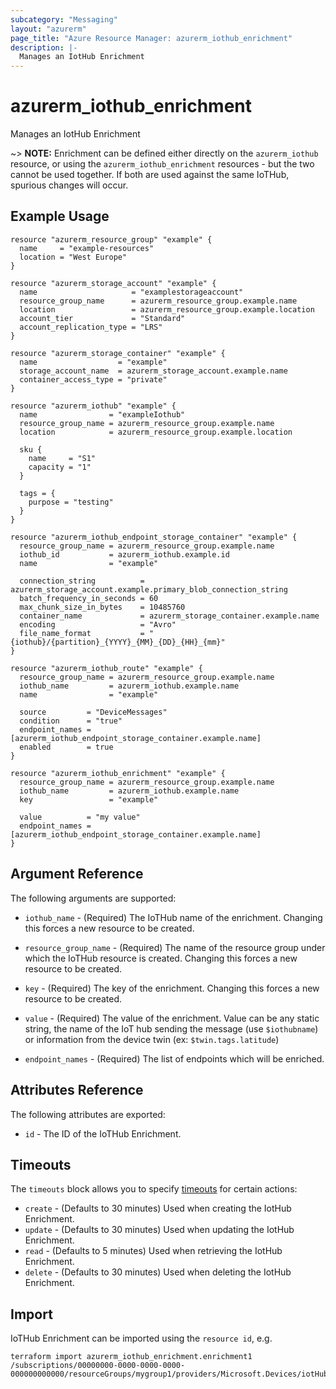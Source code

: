 ```yaml
---
subcategory: "Messaging"
layout: "azurerm"
page_title: "Azure Resource Manager: azurerm_iothub_enrichment"
description: |-
  Manages an IotHub Enrichment
---
```


# azurerm_iothub_enrichment

Manages an IotHub Enrichment

~> **NOTE:** Enrichment can be defined either directly on the `azurerm_iothub` resource, or using the `azurerm_iothub_enrichment` resources - but the two cannot be used together. If both are used against the same IoTHub, spurious changes will occur.

## Example Usage

```hcl
resource "azurerm_resource_group" "example" {
  name     = "example-resources"
  location = "West Europe"
}

resource "azurerm_storage_account" "example" {
  name                     = "examplestorageaccount"
  resource_group_name      = azurerm_resource_group.example.name
  location                 = azurerm_resource_group.example.location
  account_tier             = "Standard"
  account_replication_type = "LRS"
}

resource "azurerm_storage_container" "example" {
  name                  = "example"
  storage_account_name  = azurerm_storage_account.example.name
  container_access_type = "private"
}

resource "azurerm_iothub" "example" {
  name                = "exampleIothub"
  resource_group_name = azurerm_resource_group.example.name
  location            = azurerm_resource_group.example.location

  sku {
    name     = "S1"
    capacity = "1"
  }

  tags = {
    purpose = "testing"
  }
}

resource "azurerm_iothub_endpoint_storage_container" "example" {
  resource_group_name = azurerm_resource_group.example.name
  iothub_id           = azurerm_iothub.example.id
  name                = "example"

  connection_string          = azurerm_storage_account.example.primary_blob_connection_string
  batch_frequency_in_seconds = 60
  max_chunk_size_in_bytes    = 10485760
  container_name             = azurerm_storage_container.example.name
  encoding                   = "Avro"
  file_name_format           = "{iothub}/{partition}_{YYYY}_{MM}_{DD}_{HH}_{mm}"
}

resource "azurerm_iothub_route" "example" {
  resource_group_name = azurerm_resource_group.example.name
  iothub_name         = azurerm_iothub.example.name
  name                = "example"

  source         = "DeviceMessages"
  condition      = "true"
  endpoint_names = [azurerm_iothub_endpoint_storage_container.example.name]
  enabled        = true
}

resource "azurerm_iothub_enrichment" "example" {
  resource_group_name = azurerm_resource_group.example.name
  iothub_name         = azurerm_iothub.example.name
  key                 = "example"

  value          = "my value"
  endpoint_names = [azurerm_iothub_endpoint_storage_container.example.name]
}
```

## Argument Reference

The following arguments are supported:

* `iothub_name` - (Required) The IoTHub name of the enrichment. Changing this forces a new resource to be created.

* `resource_group_name` - (Required) The name of the resource group under which the IoTHub resource is created. Changing this forces a new resource to be created.

* `key` - (Required) The key of the enrichment. Changing this forces a new resource to be created.

* `value` - (Required) The value of the enrichment. Value can be any static string, the name of the IoT hub sending the message (use `$iothubname`) or information from the device twin (ex: `$twin.tags.latitude`)

* `endpoint_names` - (Required) The list of endpoints which will be enriched.

## Attributes Reference

The following attributes are exported:

* `id` - The ID of the IoTHub Enrichment.

## Timeouts

The `timeouts` block allows you to specify [timeouts](https://www.terraform.io/language/resources/syntax#operation-timeouts) for certain actions:

* `create` - (Defaults to 30 minutes) Used when creating the IotHub Enrichment.
* `update` - (Defaults to 30 minutes) Used when updating the IotHub Enrichment.
* `read` - (Defaults to 5 minutes) Used when retrieving the IotHub Enrichment.
* `delete` - (Defaults to 30 minutes) Used when deleting the IotHub Enrichment.

## Import

IoTHub Enrichment can be imported using the `resource id`, e.g.

```shell
terraform import azurerm_iothub_enrichment.enrichment1 /subscriptions/00000000-0000-0000-0000-000000000000/resourceGroups/mygroup1/providers/Microsoft.Devices/iotHubs/hub1/enrichments/enrichment1
```
